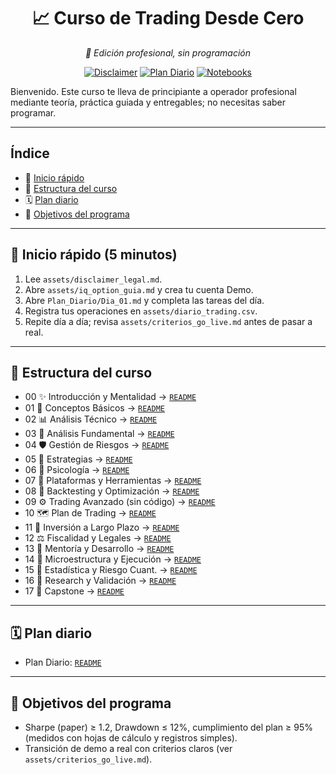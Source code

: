 <div align="center">
  
  <h1>📈 Curso de Trading Desde Cero</h1>
  <p><em>🏅 Edición profesional, sin programación</em></p>

  <a href="assets/disclaimer_legal.md"><img alt="Disclaimer" src="https://img.shields.io/badge/Disclaimer-Read-blue" /></a>
  <a href="Plan_Diario/README.md"><img alt="Plan Diario" src="https://img.shields.io/badge/Plan%20Diario-Start-brightgreen" /></a>
  <a href="notebooks/"><img alt="Notebooks" src="https://img.shields.io/badge/Jupyter-3%20notebooks-orange" /></a>

</div>

Bienvenido. Este curso te lleva de principiante a operador profesional mediante teoría, práctica guiada y entregables; no necesitas saber programar.

---

## Índice
- 🚀 [Inicio rápido](#inicio-rápido-5-minutos)
- 🧭 [Estructura del curso](#estructura-del-curso)
- 🗓️ [Plan diario](#plan-diario)
- 🎯 [Objetivos del programa](#objetivos-del-programa)

---

## 🚀 Inicio rápido (5 minutos)
1. Lee `assets/disclaimer_legal.md`.
2. Abre `assets/iq_option_guia.md` y crea tu cuenta Demo.
3. Abre `Plan_Diario/Dia_01.md` y completa las tareas del día.
4. Registra tus operaciones en `assets/diario_trading.csv`.
5. Repite día a día; revisa `assets/criterios_go_live.md` antes de pasar a real.

---

## 🧭 Estructura del curso
- 00 ✨ Introducción y Mentalidad → [`README`](00_Introduccion_al_Trading_y_Mentalidad/README.md)
- 01 📘 Conceptos Básicos → [`README`](01_Conceptos_Basicos_y_Terminologia/README.md)
- 02 📊 Análisis Técnico → [`README`](02_Analisis_Tecnico/README.md)
- 03 🧮 Análisis Fundamental → [`README`](03_Analisis_Fundamental/README.md)
- 04 🛡️ Gestión de Riesgos → [`README`](04_Gestion_de_Riesgos_y_Capital/README.md)
- 05 🧠 Estrategias → [`README`](05_Estrategias_de_Trading/README.md)
- 06 🧘 Psicología → [`README`](06_Psicologia_del_Trading/README.md)
- 07 🧰 Plataformas y Herramientas → [`README`](07_Plataformas_y_Herramientas/README.md)
- 08 🧪 Backtesting y Optimización → [`README`](08_Backtesting_y_Optimizacion/README.md)
- 09 ⚙️ Trading Avanzado (sin código) → [`README`](09_Trading_Avanzado_y_Algoritmico/README.md)
- 10 🗺️ Plan de Trading → [`README`](10_Desarrollo_de_un_Plan_de_Trading_Personal/README.md)
- 11 🏦 Inversión a Largo Plazo → [`README`](11_Inversion_a_Largo_Plazo_y_Portafolios/README.md)
- 12 ⚖️ Fiscalidad y Legales → [`README`](12_Fiscalidad_y_Aspectos_Legales/README.md)
- 13 🤝 Mentoría y Desarrollo → [`README`](13_Mentoria_y_Desarrollo_Continuo/README.md)
- 14 🧩 Microestructura y Ejecución → [`README`](14_Microestructura_y_Ejecucion/README.md)
- 15 📐 Estadística y Riesgo Cuant. → [`README`](15_Estadistica_y_Gestion_Cuantitativa_del_Riesgo/README.md)
- 16 🔬 Research y Validación → [`README`](16_Research_y_Validacion_de_Estrategias/README.md)
- 17 🧪 Capstone → [`README`](17_Capstone_Proyecto_Integral/README.md)

---

## 🗓️ Plan diario
- Plan Diario: [`README`](Plan_Diario/README.md)


---

## 🎯 Objetivos del programa
- Sharpe (paper) ≥ 1.2, Drawdown ≤ 12%, cumplimiento del plan ≥ 95% (medidos con hojas de cálculo y registros simples).
- Transición de demo a real con criterios claros (ver `assets/criterios_go_live.md`).
